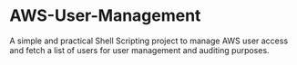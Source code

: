 # AWS-User-Management
A simple and practical Shell Scripting project to manage AWS user access and fetch a list of users for user management and auditing purposes.
